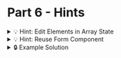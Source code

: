 # Part 6 - Hints

<details>
<summary>💡 Hint: Edit Elements in Array State</summary>

Remember how to edit elements in a complex state:

```js
  const [state, setState] = useState([...])

  function handleEditState(modifiedItem) {
    const modifiedState = state.map(item => {
      if(item.id !== modifiedItem.id) {
        return item
      }

      return modifiedItem
    })

    setState(modifiedState)
  }
```

</details>

<details>
<summary>💡 Hint: Reuse Form Component</summary>

To prevent repeating yourself, you can reuse the ThemeForm for editing forms:

```jsx
const defaultData = {
  name: '',
  colors: [...]
}

function ThemeForm({ onSubmit, initialData = defaultData, isEditMode }) {
  function handleSubmit(event) {
    // get data from event.target
    // get id from initialData or generate a new one
    // build theme from data and id
    onSubmit(theme);
  }

  return <>
    <h2>{isEditMode ? "Edit Theme" : "Add Theme"}</h2>
    <form onSubmit={handleSubmit}>
      <input ... defaultValue={defaultData.name}/>
      ...
    </form>
}
```

```js
<ThemeForm onSubmit={handleAddTheme} /> // Add Mode
...
<ThemeForm onSubmit={handleEditTheme} defaultData={theme} isEditMode /> // Edit Mode
```

</details>

<details>
<summary>🔒 Example Solution </summary>
Only check this solution after giving this part a good try!

[🔗 Part 6 Example Solution](https://github.com/neuefische-web-demos/theme-creator-example-solution/tree/part-6)

</details>
